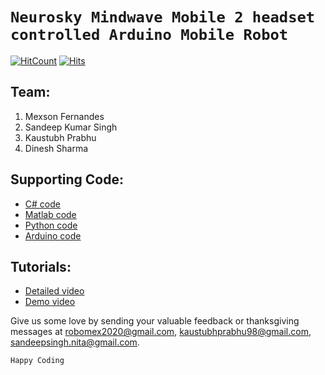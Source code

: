 # `Neurosky Mindwave Mobile 2 headset controlled Arduino Mobile Robot`
[![HitCount](http://hits.dwyl.com/MexsonFernandes/EEG-controlled-Robot-using-Neurosky-Mindwave-Mobile2.svg)](http://hits.dwyl.com/MexsonFernandes/EEG-controlled-Robot-using-Neurosky-Mindwave-Mobile2)
[![Hits](https://hits.seeyoufarm.com/api/count/incr/badge.svg?url=https%3A%2F%2Fgithub.com%2FMexsonFernandes%2FEEG-controlled-Robot-using-Neurosky-Mindwave-Mobile2&count_bg=%2379C83D&title_bg=%23555555&icon=&icon_color=%23E7E7E7&title=hits&edge_flat=false)](https://hits.seeyoufarm.com)
## Team:
 1) Mexson Fernandes
 2) Sandeep Kumar Singh
 3) Kaustubh Prabhu 
 4) Dinesh Sharma
 
## Supporting Code:
* [C# code](https://gist.github.com/MexsonFernandes/c08ad378e7cad5c98b5c2dc912797dc1)
* [Matlab code](https://gist.github.com/MexsonFernandes/37d56c2d3a0adaf7d54f7d3faa5b0c80)
* [Python code](https://gist.github.com/MexsonFernandes/ae332b7575b147c206f74971a4089d09)
* [Arduino code](https://github.com/MexsonFernandes/EEG-controlled-Robot-using-Neurosky-Mindwave-Mobile2/blob/master/Arduino_Source_Code.ino)

## Tutorials:
 * [Detailed video](https://www.youtube.com/watch?v=qIGQx0UZYqM)
 * [Demo video](https://www.youtube.com/watch?v=NvAaQxYbxxo)

Give us some love by sending your valuable feedback or thanksgiving messages at robomex2020@gmail.com, kaustubhprabhu98@gmail.com, sandeepsingh.nita@gmail.com. 

`Happy Coding`
